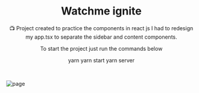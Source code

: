<h1 align="center">Watchme ignite</h1>

<p align="center">📺 Project created to practice the components in react js I had to redesign my app.tsx to separate the sidebar and content components.</p>

<p align="center">To start the project just run the commands below</p>

<p display="flex" align="center">
  yarn 
  yarn start
  yarn server
</p>

<br/>

![page](https://user-images.githubusercontent.com/68617133/125390634-9711b480-e379-11eb-82ee-b2cdbaf8c32b.png)



